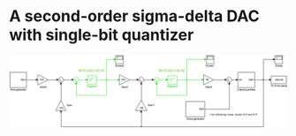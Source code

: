 # A second-order sigma-delta DAC with single-bit quantizer

![./architecture.png](./architecture.png)
